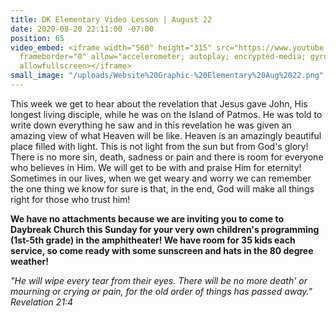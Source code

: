 ```yaml
---
title: DK Elementary Video Lesson | August 22
date: 2020-08-20 22:11:00 -07:00
position: 65
video_embed: <iframe width="560" height="315" src="https://www.youtube.com/embed/XpwYmMX1V-k"
  frameborder="0" allow="accelerometer; autoplay; encrypted-media; gyroscope; picture-in-picture"
  allowfullscreen></iframe>
small_image: "/uploads/Website%20Graphic-%20Elementary%20Aug%2022.png"
---
```


This week we get to hear about the revelation that Jesus gave John, His longest living disciple, while he was on the Island of Patmos. He was told to write down everything he saw and in this revelation he was given an amazing view of what Heaven will be like. Heaven is an amazingly beautiful place filled with light. This is not light from the sun but from God's glory! There is no more sin, death, sadness or pain and there is room for everyone who believes in Him. We will get to be with and praise Him for eternity! Sometimes in our lives, when we get weary and worry we can remember the one thing we know for sure is that, in the end, God will make all things right for those who trust him!

**We have no attachments because we are inviting you to come to Daybreak Church this Sunday for your very own children's programming (1st-5th grade) in the amphitheater! We have room for 35 kids each service, so come ready with some sunscreen and hats in the 80 degree weather!**

*"He will wipe every tear from their eyes. There will be no more death' or mourning or crying or pain, for the old order of things has passed away." Revelation 21:4*